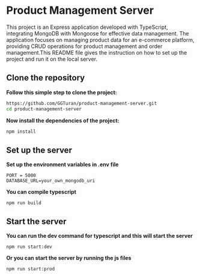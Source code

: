 # Product Management Server

This project is an Express application developed with TypeScript, integrating MongoDB with Mongoose for effective data management. The application focuses on managing product data for an e-commerce platform, providing CRUD operations for product management and order management.This README file gives the instruction on how to set up the project and run it on the local server.

## Clone the repository

**Follow this simple step to clone the project:**

```bash
https://github.com/GGTuran/product-management-server.git
cd product-management-server
```

**Now install the dependencies of the project:**

```bash
npm install
```

## Set up the server   

**Set up the environment variables in .env file**

```
PORT = 5000
DATABASE_URL=your_own_mongodb_uri
```

**You can compile typescript**

```
npm run build
```

## Start the server

**You can run the dev command for typescript and this will start the server**

```
npm run start:dev
```

**Or you can start the server by running the js files**

```
npm run start:prod
```




